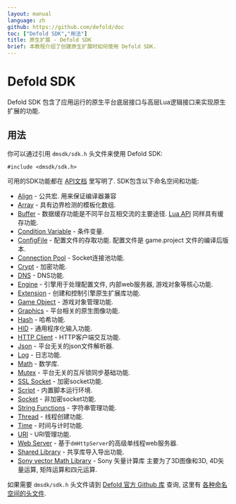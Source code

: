 ```yaml
---
layout: manual
language: zh
github: https://github.com/defold/doc
toc: ["Defold SDK","用法"]
title: 原生扩展 - Defold SDK
brief: 本教程介绍了创建原生扩展时如何使用 Defold SDK.
---
```


# Defold SDK

Defold SDK 包含了应用运行的原生平台底层接口与高层Lua逻辑接口来实现原生扩展的功能.

## 用法

你可以通过引用 `dmsdk/sdk.h` 头文件来使用 Defold SDK:

    #include <dmsdk/sdk.h>

可用的SDK功能都在 [API文档](/ref/dmExtension/) 里写明了. SDK包含以下命名空间和功能:

* [Align](/ref/dmAlign/) - 公共宏. 用来保证编译器兼容
* [Array](/ref/dmArray/) - 具有边界检测的模板化数组.
* [Buffer](/ref/dmBuffer/) - 数据缓存功能是不同平台互相交流的主要途径. [Lua API](/ref/buffer/) 同样具有缓存功能.
* [Condition Variable](/ref/dmConditionVariable/) - 条件变量.
* [ConfigFile](/ref/dmConfigFile/) - 配置文件的存取功能. 配置文件是 game.project 文件的编译后版本.
* [Connection Pool](/ref/dmConnectionPool/) - Socket连接池功能.
* [Crypt](/ref/dmCrypt/) - 加密功能.
* [DNS](/ref/dmDNS/) - DNS功能.
* [Engine](/ref/dmEngine/) - 引擎用于处理配置文件, 内部web服务器, 游戏对象等核心功能.
* [Extension](/ref/dmExtension/) - 创建和控制引擎原生扩展库功能.
* [Game Object](/ref/dmGameObject/) - 游戏对象管理功能.
* [Graphics](/ref/dmGraphics/) - 平台相关的原生图像功能.
* [Hash](/ref/dmHash/) - 哈希功能.
* [HID](/ref/dmHid/) - 通用程序化输入功能.
* [HTTP Client](/ref/dmHttpClient/) - HTTP客户端交互功能.
* [Json](/ref/dmJson/) - 平台无关的json文件解析器.
* [Log](/ref/dmLog/) - 日志功能.
* [Math](/ref/dmMath/) - 数学库.
* [Mutex](/ref/dmMutex/) - 平台无关的互斥锁同步基础功能.
* [SSL Socket](/ref/dmSSLSocket/) - 加密socket功能.
* [Script](/ref/dmScript/) - 内置脚本运行环境.
* [Socket](/ref/dmSocket/) - 非加密socket功能.
* [String Functions](/ref/dmStringFunc/) - 字符串管理功能.
* [Thread](/ref/dmThread/) - 线程创建功能.
* [Time](/ref/dmTime/) - 时间与计时功能.
* [URI](/ref/dmURI/) - URI管理功能.
* [Web Server](/ref/dmWebServer/) - 基于`dmHttpServer`的高级单线程web服务器.
* [Shared Library](/ref/sharedlibrary/) - 共享库导入导出功能.
* [Sony vector Math Library](/manuals/assets/Vector_Math_Library-Overview.pdf) - Sony 矢量计算库 主要为了3D图像和3D, 4D矢量运算, 矩阵运算和四元运算.

如果需要 `dmsdk/sdk.h` 头文件请到 [Defold 官方 Github 库](https://github.com/defold/defold/blob/dev/engine/sdk/src/dmsdk/sdk.h) 查询, 这里有 [各种命名空间的头文件](https://github.com/defold/defold/tree/dev/engine/dlib/src/dmsdk/dlib).


